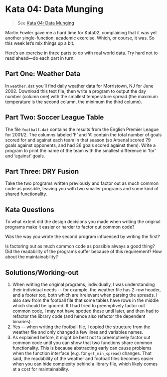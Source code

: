 # Kata 04: Data Munging

> See [Kata 04: Data Munging](http://codekata.com/kata/kata04-data-munging/)

Martin Fowler gave me a hard time for Kata02, complaining that it was yet another
single-function, academic exercise. Which, or course, it was. So this week let’s
mix things up a bit.

Here’s an exercise in three parts to do with real world data. Try hard not to read
ahead—do each part in turn.

## Part One: Weather Data

In `weather.dat` you’ll find daily weather data for Morristown, NJ for June 2002.
Download this text file, then write a program to output the day number (column one)
with the smallest temperature spread (the maximum temperature is the second column,
the minimum the third column).

## Part Two: Soccer League Table

The file `football.dat` contains the results from the English Premier League for
2001/2. The columns labeled ‘F’ and ‘A’ contain the total number of goals scored
for and against each team in that season (so Arsenal scored 79 goals against opponents,
and had 36 goals scored against them). Write a program to print the name of the
team with the smallest difference in ‘for’ and ‘against’ goals.

## Part Three: DRY Fusion

Take the two programs written previously and factor out as much common code as possible,
leaving you with two smaller programs and some kind of shared functionality.

## Kata Questions

To what extent did the design decisions you made when writing the original programs
make it easier or harder to factor out common code?

Was the way you wrote the second program influenced by writing the first?

Is factoring out as much common code as possible always a good thing? Did the readability
of the programs suffer because of this requirement? How about the maintainability?

## Solutions/Working-out

1. When writing the original programs, individually, I was understanding their
   individual needs -- for example, the weather file has 2-row header, and a footer
   too, both which are irrelevant when parsing the spreads. I also saw from the
   football file that some tables have rows in the middle which should be ignored.
   If I had tried to preemptively factor out common code, I may not have spotted
   these until later, and then had to refactor the library code (and hence also
   refactor the dependent binaries).
2. Yes -- when writing the football file, I copied the structure from the weather
   file and only changed a few lines and variables names.
3. As explained before, it might be best not to preemptively factor out common code
   until you can show that two functions share common functionality. This is because
   abstracting early can cause problems when the function interface (e.g. for `get_min_spread`)
   changes. That said, the readability of the weather and football files becomes
   easier when you can hide complexity behind a library file, which likely comes
   at a cost for maintainability.
